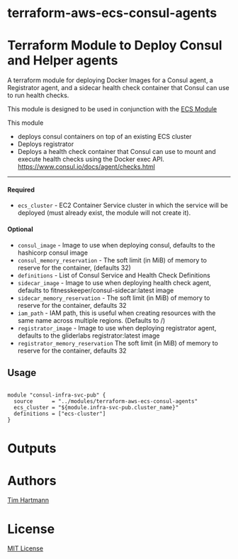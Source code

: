 # terraform-aws-ecs-consul-agents
Terraform Module to Deploy Consul and Helper agents
===========

A terraform module for deploying Docker Images for a Consul agent, a Registrator agent, and a sidecar health check container that Consul can use to run health checks.

This module is designed to be used in conjunction with the [ECS Module](https://github.com/terraform-community-modules/tf_aws_ecs/)

This module

- deploys consul containers on top of an existing ECS cluster
- Deploys registrator
- Deploys a health check container that Consul can use to mount and execute health checks using the Docker exec API. https://www.consul.io/docs/agent/checks.html

----------------------
#### Required
- `ecs_cluster` - EC2 Container Service cluster in which the service will be deployed (must already exist, the module will not create it).


#### Optional

- `consul_image` - Image to use when deploying consul, defaults to the hashicorp consul image
- `consul_memory_reservation` - The soft limit (in MiB) of memory to reserve for the container, (defaults 32)
- `definitions` - List of Consul Service and Health Check Definitions
- `sidecar_image` - Image to use when deploying health check agent, defaults to fitnesskeeper/consul-sidecar:latest image
- `sidecar_memory_reservation` - The soft limit (in MiB) of memory to reserve for the container, defaults 32
- `iam_path` - IAM path, this is useful when creating resources with the same name across multiple regions. (Defaults to /)
- `registrator_image` - Image to use when deploying registrator agent, defaults to the gliderlabs registrator:latest image
- `registrator_memory_reservation` The soft limit (in MiB) of memory to reserve for the container, defaults 32

Usage
-----

```hcl

module "consul-infra-svc-pub" {
  source      = "../modules/terraform-aws-ecs-consul-agents"
  ecs_cluster = "${module.infra-svc-pub.cluster_name}"
  definitions = ["ecs-cluster"]
}

```

Outputs
=======


Authors
=======

[Tim Hartmann](https://github.com/tfhartmann)

License
=======


[MIT License](LICENSE)
